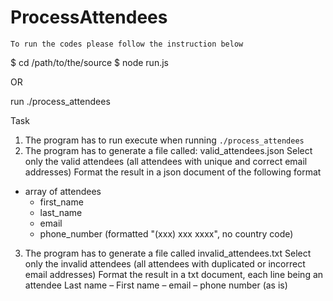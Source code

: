 # ProcessAttendees



    To run the codes please follow the instruction below



$ cd /path/to/the/source
$ node run.js

OR

run ./process_attendees

Task
1. The program has to run execute when running `./process_attendees`
2. The program has to generate a file called: valid_attendees.json
Select only the valid attendees (all attendees with unique and correct email addresses)
Format the result in a json document of the following format
- array of attendees
  - first_name
  - last_name
  - email
  - phone_number (formatted "(xxx) xxx xxxx", no country code)
3. The program has to generate a file called invalid_attendees.txt
Select only the invalid attendees (all attendees with duplicated or incorrect email addresses)
Format the result in a txt document, each line being an attendee
Last name – First name  – email – phone number (as is)



